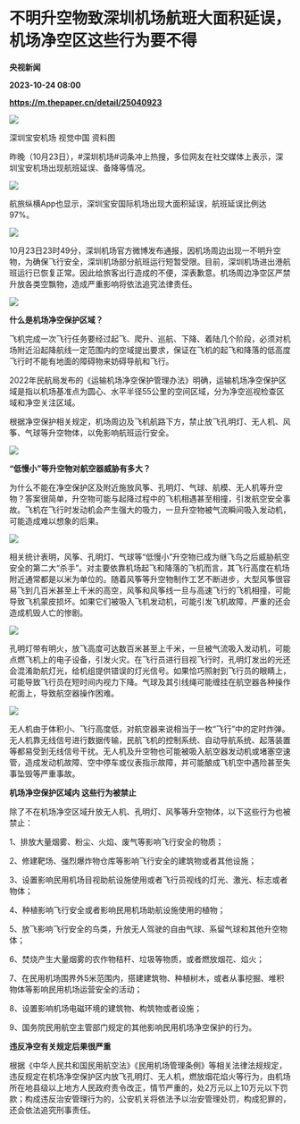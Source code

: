 # 不明升空物致深圳机场航班大面积延误，机场净空区这些行为要不得
**央视新闻**

**2023-10-24 08:00**

**https://m.thepaper.cn/detail/25040923**

![](https://imagecloud.thepaper.cn/thepaper/image/275/406/379.jpg)

深圳宝安机场 视觉中国 资料图

昨晚（10月23日），#深圳机场#词条冲上热搜，多位网友在社交媒体上表示，深圳宝安机场出现航班延误、备降等情况。

![](https://imagecloud.thepaper.cn/thepaper/image/275/405/853.png)

航旅纵横App也显示，深圳宝安国际机场出现大面积延误，航班延误比例达97%。

![](https://imagecloud.thepaper.cn/thepaper/image/275/405/854.jpg)

10月23日23时49分，深圳机场官方微博发布通报，因机场周边出现一不明升空物，为确保飞行安全，深圳机场部分航班运行短暂受限。目前，深圳机场进出港航班运行已恢复正常。因此给旅客出行造成的不便，深表歉意。机场周边净空区严禁升放各类空飘物，造成严重影响将依法追究法律责任。

![](https://imagecloud.thepaper.cn/thepaper/image/275/405/855.png)

**什么是机场净空保护区域？**

飞机完成一次飞行任务要经过起飞、爬升、巡航、下降、着陆几个阶段，必须对机场附近沿起降航线一定范围内的空域提出要求，保证在飞机的起飞和降落的低高度飞行时不能有地面的障碍物来妨碍导航和飞行。

2022年民航局发布的《运输机场净空保护管理办法》明确，运输机场净空保护区域是指以机场基准点为圆心、水平半径55公里的空间区域，分为净空巡视检查区域和净空关注区域。

根据净空保护相关规定，机场周边及飞机航路下方，禁止放飞孔明灯、无人机、风筝、气球等升空物体，以免影响航班运行安全。

![](https://imagecloud.thepaper.cn/thepaper/image/275/405/856.png)

**“低慢小”等升空物对航空器威胁有多大？**

为什么不能在净空保护区及附近施放风筝、孔明灯、气球、航模、无人机等升空物？答案很简单，升空物可能与起降过程中的飞机相遇甚至相撞，引发航空安全事故。飞机在飞行时发动机会产生强大的吸力，一旦升空物被气流瞬间吸入发动机，可能造成难以想象的后果。

![](https://imagecloud.thepaper.cn/thepaper/image/275/405/857.jpg)

相关统计表明，风筝、孔明灯、气球等“低慢小”升空物已成为继飞鸟之后威胁航空安全的第二大“杀手”。对主要依靠机场起飞和降落的飞机而言，其飞行高度在机场附近通常都是以米为单位的。随着风筝等升空物制作工艺不断进步，大型风筝很容易飞到几百米甚至上千米的高空，风筝和风筝线一旦与高速飞行的飞机相撞，可能导致飞机蒙皮损坏。如果它们被吸入飞机发动机，可能引发飞机故障，严重的还会造成机毁人亡的惨剧。

![](https://imagecloud.thepaper.cn/thepaper/image/275/405/858.jpg)

孔明灯带有明火，放飞高度可达数百米甚至上千米，一旦被气流吸入发动机，可能点燃飞机上的电子设备，引发火灾。在飞行员进行目视飞行时，孔明灯发出的光还会混淆助航灯光，给机组提供错误的灯光信号。如果恰巧照射到飞行员的眼睛上，可能导致飞行员在短时间内视力下降。气球及其引线绳可能缠挂在航空器各种操作舵面上，导致航空器操作困难。

![](https://imagecloud.thepaper.cn/thepaper/image/275/405/859.jpg)

无人机由于体积小、飞行高度低，对航空器来说相当于一枚“飞行”中的定时炸弹。无人机靠无线信号进行数据传输，民航飞机的控制系统、自动导航系统、起落装置等都易受到无线信号干扰。无人机及升空物也可能被吸入航空器发动机或堵塞空速管，造成发动机故障、空中停车或仪表指示故障，并可能酿成飞机空中遇险甚至失事坠毁等严重事故。

**机场净空保护区域内 这些行为被禁止**

除了不在机场净空区域升放无人机、孔明灯、风筝等升空物体，以下这些行为也被禁止：

1、排放大量烟雾、粉尘、火焰、废气等影响飞行安全的物质；

2、修建靶场、强烈爆炸物仓库等影响飞行安全的建筑物或者其他设施；

3、设置影响民用机场目视助航设施使用或者飞行员视线的灯光、激光、标志或者物体；

4、种植影响飞行安全或者影响民用机场助航设施使用的植物；

5、放飞影响飞行安全的鸟类，升放无人驾驶的自由气球、系留气球和其他升空物体；

6、焚烧产生大量烟雾的农作物秸秆、垃圾等物质，或者燃放烟花、焰火；

7、在民用机场围界外5米范围内，搭建建筑物、种植树木，或者从事挖掘、堆积物体等影响民用机场运营安全的活动；

8、设置影响机场电磁环境的建筑物、构筑物或者设施；

9、国务院民用航空主管部门规定的其他影响民用机场净空保护的行为。

**违反净空有关规定后果很严重**

根据《中华人民共和国民用航空法》《民用机场管理条例》等相关法律法规规定，违反规定在机场净空保护区内放飞孔明灯、无人机，燃放烟花焰火等行为，由机场所在地县级以上地方人民政府责令改正，情节严重的，处2万元以上10万元以下罚款；构成违反治安管理行为的，公安机关将依法予以治安管理处罚，构成犯罪的，还会依法追究刑事责任。